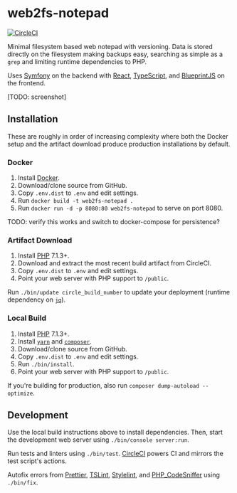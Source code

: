 # web2fs-notepad

[![CircleCI](https://circleci.com/gh/sushain97/web2fs-notepad.svg?style=svg&circle-token=42feed6af40ba8f31483d2249a20b855a3e7d776)](https://circleci.com/gh/sushain97/web2fs-notepad)

Minimal filesystem based web notepad with versioning. Data is stored directly
on the filesystem making backups easy, searching as simple as a `grep` and
limiting runtime dependencies to PHP.

Uses [Symfony][1] on the backend with [React][2], [TypeScript][3], and
[BlueprintJS][4] on the frontend.

[TODO: screenshot]

## Installation

These are roughly in order of increasing complexity where both the Docker
setup and the artifact download produce production installations by default.

### Docker

1. Install [Docker][12].
1. Download/clone source from GitHub.
1. Copy `.env.dist` to `.env` and edit settings.
1. Run `docker build -t web2fs-notepad .`
1. Run `docker run -d -p 8080:80 web2fs-notepad` to serve on port 8080.

TODO: verify this works and switch to docker-compose for persistence?

### Artifact Download

1. Install [PHP][11] 7.1.3+.
1. Download and extract the most recent build artifact from CircleCI.
1. Copy `.env.dist` to `.env` and edit settings.
1. Point your web server with PHP support to `/public`.

Run `./bin/update circle_build_number` to update your deployment (runtime
dependency on [`jq`][14]).

### Local Build

1. Install [PHP][11] 7.1.3+.
1. Install [`yarn`][5] and [`composer`][6].
1. Download/clone source from GitHub.
1. Copy `.env.dist` to `.env` and edit settings.
1. Run `./bin/install`.
1. Point your web server with PHP support to `/public`.

If you're building for production, also run
`composer dump-autoload --optimize`.

## Development

Use the local build instructions above to install dependencies. Then, start
the development web server using `./bin/console server:run`.

Run tests and linters using `./bin/test`. [CircleCI][7] powers CI and mirrors
the test script's actions.

Autofix errors from [Prettier][8], [TSLint][9], [Stylelint][13], and
[PHP_CodeSniffer][10] using `./bin/fix`.

[1]: https://symfony.com/
[2]: https://reactjs.org/
[3]: http://typescriptlang.org/
[4]: https://blueprintjs.com/
[5]: https://yarnpkg.com/
[6]: https://getcomposer.org/
[7]: https://circleci.com/
[8]: https://prettier.io/
[9]: https://palantir.github.io/tslint/
[10]: http://pear.php.net/package/PHP_CodeSniffer
[11]: http://www.php.net/
[12]: https://www.docker.com/
[13]: https://stylelint.io/
[14]: https://stedolan.github.io/jq/
